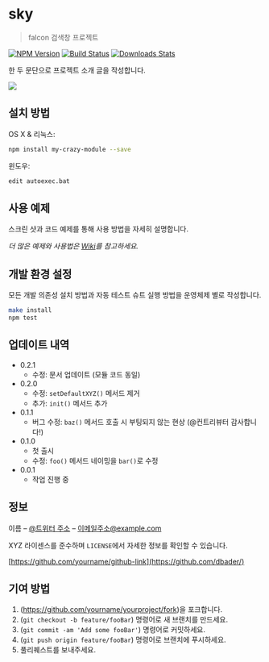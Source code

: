# sky
 > falcon 검색창 프로젝트

 [![NPM Version][npm-image]][npm-url]
 [![Build Status][travis-image]][travis-url]
 [![Downloads Stats][npm-downloads]][npm-url]

 한 두 문단으로 프로젝트 소개 글을 작성합니다.

 ![](../header.png)

 ## 설치 방법

 OS X & 리눅스:

 ```sh
 npm install my-crazy-module --save
 ```

 윈도우:

 ```sh
 edit autoexec.bat
 ```

 ## 사용 예제

 스크린 샷과 코드 예제를 통해 사용 방법을 자세히 설명합니다.

 _더 많은 예제와 사용법은 [Wiki][wiki]를 참고하세요._

 ## 개발 환경 설정

 모든 개발 의존성 설치 방법과 자동 테스트 슈트 실행 방법을 운영체제 별로 작성합니다.

 ```sh
 make install
 npm test
 ```

 ## 업데이트 내역

 * 0.2.1
     * 수정: 문서 업데이트 (모듈 코드 동일)
 * 0.2.0
     * 수정: `setDefaultXYZ()` 메서드 제거
     * 추가: `init()` 메서드 추가
 * 0.1.1
     * 버그 수정: `baz()` 메서드 호출 시 부팅되지 않는 현상 (@컨트리뷰터 감사합니다!)
 * 0.1.0
     * 첫 출시
     * 수정: `foo()` 메서드 네이밍을 `bar()`로 수정
 * 0.0.1
     * 작업 진행 중

 ## 정보

 이름 – [@트위터 주소](https://twitter.com/dbader_org) – 이메일주소@example.com

 XYZ 라이센스를 준수하며 ``LICENSE``에서 자세한 정보를 확인할 수 있습니다.

 [https://github.com/yourname/github-link](https://github.com/dbader/)

 ## 기여 방법

 1. (<https://github.com/yourname/yourproject/fork>)을 포크합니다.
 2. (`git checkout -b feature/fooBar`) 명령어로 새 브랜치를 만드세요.
 3. (`git commit -am 'Add some fooBar'`) 명령어로 커밋하세요.
 4. (`git push origin feature/fooBar`) 명령어로 브랜치에 푸시하세요. 
 5. 풀리퀘스트를 보내주세요.

 <!-- Markdown link & img dfn's -->
 [npm-image]: https://img.shields.io/npm/v/datadog-metrics.svg?style=flat-square
 [npm-url]: https://npmjs.org/package/datadog-metrics
 [npm-downloads]: https://img.shields.io/npm/dm/datadog-metrics.svg?style=flat-square
 [travis-image]: https://img.shields.io/travis/dbader/node-datadog-metrics/master.svg?style=flat-square
 [travis-url]: https://travis-ci.org/dbader/node-datadog-metrics
 [wiki]: https://github.com/yourname/yourproject/wiki